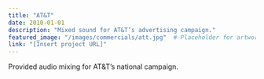 ```yaml
---
title: "AT&T"
date: 2010-01-01
description: "Mixed sound for AT&T’s advertising campaign."
featured_image: "/images/commercials/att.jpg"  # Placeholder for artwork
link: "[Insert project URL]"
---
```

Provided audio mixing for AT&T’s national campaign.